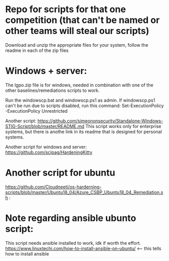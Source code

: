 # Repo for scripts for that one competition (that can't be named or other teams will steal our scripts)
Download and unzip the appropriate files for your system, follow the readme in each of the zip files 

# Windows + server:
The lgpo.zip file is for windows, needed in combination with one of the other baselines/remediations scripts to work. 

Run the windowscp.bat and windowscp.ps1 as admin. If windowscp.ps1 can't be run due to scripts disabled, run this command: Set-ExecutionPolicy -ExecutionPolicy Unrestricted

Another script: https://github.com/simeononsecurity/Standalone-Windows-STIG-Script/blob/master/README.md
This script works only for enterprise systems, but there is anothe link in its readme that is designed for personal systems. 

Another script for windows and server: 
https://github.com/scipag/HardeningKitty

# Another script for ubuntu
https://github.com/Cloudneeti/os-harderning-scripts/blob/master/Ubuntu18_04/Azure_CSBP_Ubuntu18_04_Remediation.sh
: 
# Note regarding ansible ubunto script:
This script needs ansible installed to work, idk if worth the effort. 
https://www.linuxtechi.com/how-to-install-ansible-on-ubuntu/     <-- this tells how to install ansible 


